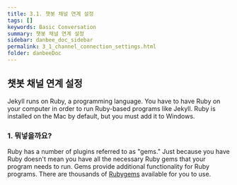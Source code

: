 ```yaml
---
title: 3.1. 챗봇 채널 연계 설정
tags: []
keywords: Basic Conversation
summary: 챗봇 채널 연계 설정
sidebar: danbee_doc_sidebar
permalink: 3_1_channel_connection_settings.html
folder: danbeeDoc
---
```


## 챗봇 채널 연계 설정

Jekyll runs on Ruby, a programming language. You have to have Ruby on your computer in order to run Ruby-based programs like Jekyll. Ruby is installed on the Mac by default, but you must add it to Windows.

### 1. 뭐넣을까요?

Ruby has a number of plugins referred to as "gems." Just because you have Ruby doesn't mean you have all the necessary Ruby gems that your program needs to run. Gems provide additional functionality for Ruby programs. There are thousands of [Rubygems](https://rubygems.org/) available for you to use.

